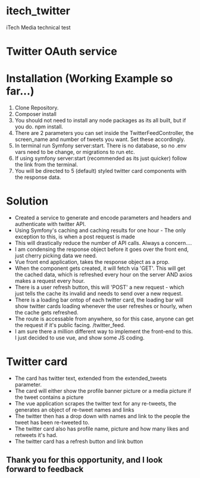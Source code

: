 # itech_twitter
iTech Media technical test

# Twitter OAuth service 

# Installation (Working Example so far...)
1) Clone Repository.
2) Composer install
3) You should not need to install any node packages as its all built, but if you do. npm install.
4) There are 2 parameters you can set inside the TwitterFeedController, the screen_name and number of tweets you want. Set these accordingly.
5) In terminal run Symfony server:start. There is no database, so no .env vars need to be change, or migrations to run etc.
6) If using symfony server:start (recommended as its just quicker) follow the link from the terminal.
7) You will be directed to 5 (default) styled twitter card components with the response data.


# Solution
- Created a service to generate and encode parameters and headers and authenticate with twitter API.
- Using Symfony's caching and caching results for one hour - The only exception to this, is when a post request is made
- This will drastically reduce the number of API calls. Always a concern....
- I am condensing the response object before it goes over the front end, just cherry picking data we need.
- Vue front end application, takes the response object as a prop.
- When the component gets created, it will fetch via 'GET'. This will get the cached data, which is refreshed every hour on the server AND axios makes a request every hour.
- There is a user refresh button, this will 'POST' a new request - which just tells the cache its invalid and needs to send over a new request.
- There is a loading bar ontop of each twitter card, the loading bar will show twitter cards loading whenever the user refreshes or hourly, when the cache gets refreshed.
- The route is accessable from anywhere, so for this case, anyone can get the request if it's public facing. /twitter_feed.
- I am sure there a million different way to implement the front-end to this. I just decided to use vue, and show some JS coding.

# Twitter card
- The card has twitter text, extended from the extended_tweets parameter.
- The card will either show the profile banner picture or a media picture if the tweet contains a picture
- The vue application scrapes the twitter text for any re-tweets, the generates an object of re-tweet names and links
- The twitter then has a drop down with names and link to the people the tweet has been re-tweeted to.
- The twitter card also has profile name, picture and how many likes and retweets it's had.
- The twitter card has a refresh button and link button

## Thank you for this opportunity, and I look forward to feedback
